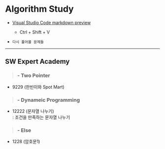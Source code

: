 # Algorithm Study

- [Visual Studio Code markdown preview](https://code.visualstudio.com/docs/languages/markdown)
    - Ctrl + Shift + V

- `다시 풀어볼 문제들`  


- - -
## SW Expert Academy

> ### - Two Pointer  
- 9229 (한빈이와 Spot Mart)  

> ### - Dynameic Programming  
- 12222 (문자열 나누기)  
  : 조건을 만족하는 문자열 나누기  

> ### - Else  
- 1228 (암호문1)  